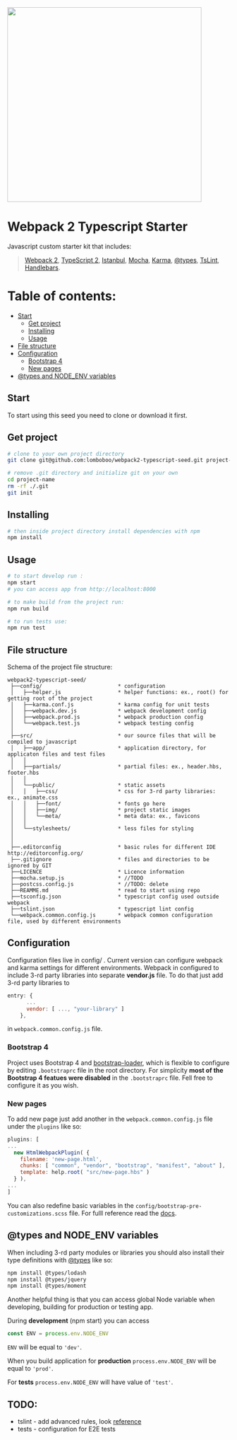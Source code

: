 <a align="center" href="https://webpack.js.org/">
  <img width="440" src="https://cdn-images-1.medium.com/max/1920/1*gdoQ1_5OID90wf1eLTFvWw.png" />
</a>

# Webpack 2 Typescript Starter
Javascript custom starter kit that includes:
> [Webpack 2](https://webpack.js.org/), [TypeScript 2](http://www.typescriptlang.org/), [Istanbul](https://github.com/gotwarlost/istanbul), [Mocha](https://mochajs.org/), [Karma](https://karma-runner.github.io/), [@types](https://www.npmjs.com/~types), [TsLint](http://palantir.github.io/tslint/), [Handlebars](http://handlebarsjs.com/).

# Table of contents:
* [Start](#start)
  * [Get project](#get-project)
  * [Installing](#installing)
  * [Usage](#usage)
* [File structure](#file-structure)
* [Configuration](#configuration)
  * [Bootstrap 4](#bootstrap-4)
  * [New pages](#new-pages)
* [@types and NODE_ENV variables](#types-and-node_env-variables)

## Start 
To start using this seed you need to clone or download it first.
## Get project
```bash
# clone to your own project directory
git clone git@github.com:lomboboo/webpack2-typescript-seed.git project-name

# remove .git directory and initialize git on your own
cd project-name
rm -rf ./.git
git init
```
## Installing
```bash
# then inside project directory install dependencies with npm
npm install
```
## Usage
```bash
# to start develop run :
npm start
# you can access app from http://localhost:8000

# to make build from the project run:
npm run build

# to run tests use:
npm run test
```

## File structure
Schema of the project file structure:
```
webpack2-typescript-seed/
 ├──config/                        * configuration
 │   ├──helper.js                  * helper functions: ex., root() for getting root of the project
 │   ├──karma.conf.js              * karma config for unit tests
 │   ├──webpack.dev.js             * webpack development config
 │   ├──webpack.prod.js            * webpack production config
 │   └──webpack.test.js            * webpack testing config
 │
 ├──src/                           * our source files that will be compiled to javascript
 │   ├──app/                       * application directory, for applicaton files and test files
 │   │
 │   ├──partials/                  * partial files: ex., header.hbs, footer.hbs
 │   │
 │   └──public/                    * static assets
 │   │   ├──css/                   * css for 3-rd party libraries: ex., animate.css
 │   │   ├──font/                  * fonts go here
 │   │   ├──img/                   * project static images
 │   │   └──meta/                  * meta data: ex., favicons
 │   │
 │   └──stylesheets/               * less files for styling
 │   
 │
 ├──.editorconfig                  * basic rules for different IDE http://editorconfig.org/
 ├──.gitignore                     * files and directories to be ignored by GIT
 ├──LICENCE                        * Licence information
 ├──mocha.setup.js                 * //TODO
 ├──postcss.config.js              * //TODO: delete
 ├──REAMME.md                      * read to start using repo
 ├──tsconfig.json                  * typescript config used outside webpack
 ├──tslint.json                    * typescript lint config
 └──webpack.common.config.js       * webpack common configuration file, used by different environments

```

## Configuration
Configuration files live in config/ . Current version can configure webpack and karma settings for different environments.
Webpack in configured to include 3-rd party libraries into separate **vendor.js** file. To do that just add 3-rd party libraries to 
```javascript
entry: {
      ...
      vendor: [ ..., "your-library" ]
    },
```
in ``webpack.common.config.js`` file.

### Bootstrap 4
Project uses Bootstrap 4 and [bootstrap-loader](https://github.com/shakacode/bootstrap-loader), which is flexible to configure by editing ``.bootstraprc`` file in the root directory. For simplicity **most of the Bootstrap 4 featues were disabled** in the ``.bootstraprc`` file. Fell free to configure it as you wish.

### New pages
To add new page just add another in the ``webpack.common.config.js`` file under the ``plugins`` like so:
```javascript
plugins: [
...
  new HtmlWebpackPlugin( {
    filename: 'new-page.html',
    chunks: [ "common", "vendor", "bootstrap", "manifest", "about" ],
    template: help.root( "src/new-page.hbs" )
  } ),
...
]
```

You can also redefine basic variables in the ``config/bootstrap-pre-customizations.scss`` file. For fulll reference read the [docs](https://github.com/shakacode/bootstrap-loader).

## @types and NODE_ENV variables

When including 3-rd party modules or libraries you should also install their type definitions with [@types](https://www.npmjs.com/~types) like so:

```bash
npm install @types/lodash
npm install @types/jquery
npm install @types/moment
```

Another helpful thing is that you can access global Node variable when developing, building for production or testing app. 

During **development** (npm start) you can access 
```javascript
const ENV = process.env.NODE_ENV

``` 

```ENV``` will be equal to ```'dev'```.

When you build application for **production** ```process.env.NODE_ENV``` will be equal to ```'prod'```.

For **tests** ```process.env.NODE_ENV``` will have value of ```'test'```.

## TODO:
* tslint - add advanced rules, look [reference](https://github.com/airbnb/javascript)
* tests - configuration for E2E tests
